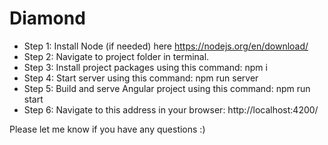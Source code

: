 # Diamond

- Step 1: Install Node (if needed) here https://nodejs.org/en/download/
- Step 2: Navigate to project folder in terminal.
- Step 3: Install project packages using this command: npm i
- Step 4: Start server using this command: npm run server
- Step 5: Build and serve Angular project using this command: npm run start
- Step 6: Navigate to this address in your browser: http://localhost:4200/

Please let me know if you have any questions :)
